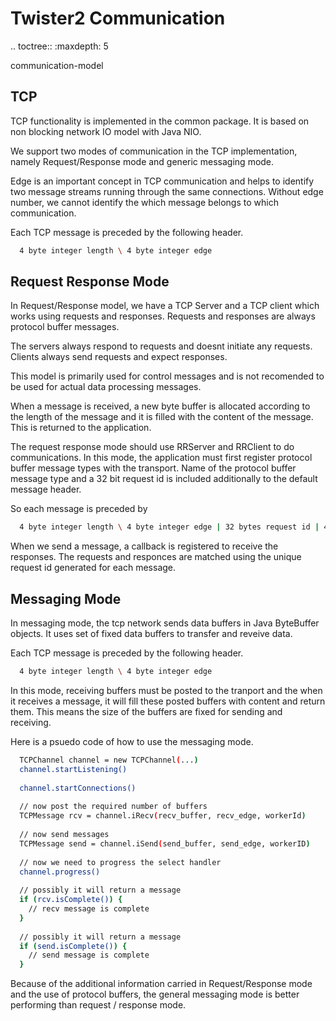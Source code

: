 Twister2 Communication
======================

.. toctree::
   :maxdepth: 5
   
   communication-model

TCP 
---

TCP functionality is implemented in the common package. It is based on non blocking network IO model
with Java NIO.

We support two modes of communication in the TCP implementation, namely Request/Response mode and
generic messaging mode. 

Edge is an important concept in TCP communication and helps to identify two message streams running
through the same connections. Without edge number, we cannot identify the which message belongs to
which communication.

Each TCP message is preceded by the following header.

```bash
  4 byte integer length \ 4 byte integer edge 
```

Request Response Mode
----------------------

In Request/Response model, we have a TCP Server and a TCP client which works using requests and
responses. Requests and responses are always protocol buffer messages.

The servers always respond to requests and doesnt initiate any requests. Clients always send 
requests and expect responses.

This model is primarily used for control messages and is not recomended to be used for actual data 
processing messages.

When a message is received, a new byte buffer is allocated according to the length of the message 
and it is filled with the content of the message. This is returned to the application.

The request response mode should use RRServer and RRClient to do communications. In this mode, the 
application must first register protocol buffer message types with the transport. Name of the 
protocol buffer message type and a 32 bit request id is included additionally to the default 
message header.

So each message is preceded by

```bash
  4 byte integer length \ 4 byte integer edge | 32 bytes request id | 4 byte message name length | message name  
```

When we send a message, a callback is registered to receive the responses. The requests and responces
are matched using the unique request id generated for each message.

Messaging Mode
---------------

In messaging mode, the tcp network sends data buffers in Java ByteBuffer objects. It uses set of 
fixed data buffers to transfer and reveive data.

Each TCP message is preceded by the following header.

```bash
  4 byte integer length \ 4 byte integer edge 
```


In this mode, receiving buffers must be posted to the tranport and the when it receives a message, 
it will fill these posted buffers with content and return them. This means the size of the buffers
are fixed for sending and receiving.

Here is a psuedo code of how to use the messaging mode.

```bash
  TCPChannel channel = new TCPChannel(...)
  channel.startListening()
  
  channel.startConnections()
  
  // now post the required number of buffers
  TCPMessage rcv = channel.iRecv(recv_buffer, recv_edge, workerId)
  
  // now send messages
  TCPMessage send = channel.iSend(send_buffer, send_edge, workerID)
  
  // now we need to progress the select handler
  channel.progress()
  
  // possibly it will return a message
  if (rcv.isComplete()) {
    // recv message is complete
  }
  
  // possibly it will return a message
  if (send.isComplete()) {
    // send message is complete
  }
```

Because of the additional information carried in Request/Response mode and the use of protocol
buffers, the general messaging mode is better performing than request / response mode.